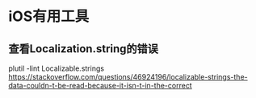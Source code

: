 # iOS有用工具

## 查看Localization.string的错误

plutil -lint Localizable.strings
https://stackoverflow.com/questions/46924196/localizable-strings-the-data-couldn-t-be-read-because-it-isn-t-in-the-correct
